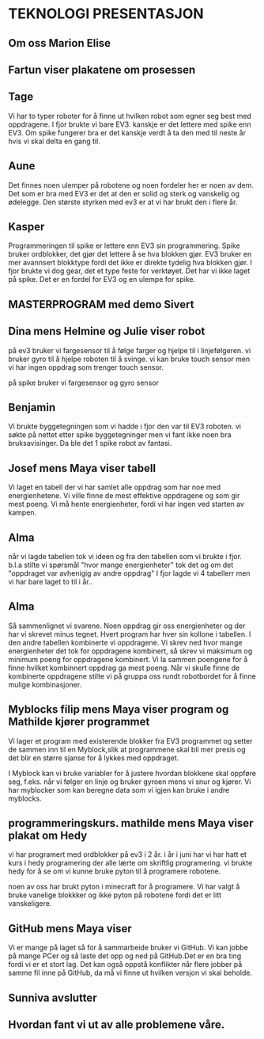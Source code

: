 # TEKNOLOGI PRESENTASJON

## Om oss Marion Elise

## Fartun viser plakatene om prosessen
## Tage 
Vi har to typer roboter for å finne ut hvilken robot som egner seg best med oppdragene.
I fjor brukte vi bare EV3. kanskje er det lettere med spike enn EV3.
Om spike fungerer bra er det kanskje verdt å ta den med til neste år hvis vi skal delta en gang til. 
## Aune 
Det finnes noen ulemper på robotene og noen fordeler her er noen av dem.
Det som er bra med EV3 er det at den er solid og sterk og vanskelig og ødelegge. 
Den største styrken med ev3 er at vi har brukt den i flere år. 
## Kasper
Programmeringen til spike er lettere enn EV3 sin programmering. Spike bruker ordblokker, det gjør det lettere å se hva blokken gjør. EV3 bruker en mer avannsert blokktype fordi det ikke er direkte tydelig hva blokken gjør. I fjor brukte vi dog gear, det et type feste for verktøyet. Det har vi ikke laget på spike. Det er en fordel for EV3 og en ulempe for spike.
## MASTERPROGRAM med demo Sivert
## Dina mens Helmine og Julie viser robot
på ev3 bruker vi fargesensor til å følge farger og hjelpe til i linjefølgeren.
vi bruker gyro til å hjelpe roboten til å svinge.
vi kan bruke touch sensor men vi har ingen oppdrag som trenger touch sensor.

på spike bruker vi fargesensor og gyro sensor

## Benjamin
Vi brukte byggetegningen som vi hadde i fjor den var til EV3 roboten.
vi søkte på nettet etter spike byggetegninger men vi fant ikke noen bra bruksavisinger. Da ble det 1 spike robot av fantasi.

## Josef mens Maya viser tabell
Vi laget en tabell der vi har samlet alle oppdrag som har noe med energienhetene. Vi ville finne de mest effektive oppdragene og som gir mest poeng. Vi må hente energienheter, fordi vi har ingen ved starten av kampen. 
## Alma
når vi lagde tabellen tok vi ideen og fra den tabellen  som vi brukte
 i fjor. b.l.a stilte vi spørsmål "hvor mange energienheter" tok det og om det "oppdraget var avhenigig av andre oppdrag" I fjor lagde vi 4 tabellerr men vi har bare laget to til i år..

## Alma
Så sammenlignet vi svarene. Noen oppdrag gir oss energienheter og der har vi skrevet minus tegnet. Hvert program har hver sin kollone i tabellen.
I den andre tabellen  kombinerte vi oppdragene. Vi skrev ned hvor mange energienheter det tok for oppdragene kombinert, så skrev vi maksimum og minimum poeng for oppdragene kombinert. Vi la sammen poengene for å finne hvilket kombinnert oppdrag ga mest poeng.
Når vi skulle finne de kombinerte oppdragene stilte vi på gruppa oss rundt robotbordet for å finne mulige kombinasjoner.

## Myblocks filip mens Maya viser program og Mathilde kjører programmet
Vi lager et program med existerende blokker fra EV3 programmet og setter de sammen inn til en Myblock,slik at programmene skal bli mer presis og det blir en større sjanse for å lykkes med oppdraget.

I Myblock kan vi bruke variabler for å justere hvordan blokkene skal oppføre seg, f.eks. når vi følger en linje og bruker gyroen mens vi snur og kjører.
Vi har myblocker som kan beregne data som vi igjen kan bruke i andre myblocks. 

## programmeringskurs. mathilde mens Maya viser plakat om Hedy
vi har programert med ordblokker på ev3 i 2 år.
i år i juni har vi har hatt et kurs i hedy programering der alle lærte om skriftlig programering.
vi brukte hedy for å se om vi kunne bruke pyton til å programere robotene.

noen av oss har brukt pyton i minecraft  for å programere.
Vi har valgt å bruke vanelige blokkker og ikke pyton på robotene fordi det er litt vanskeligere.

## GitHub mens Maya viser 
Vi er mange på laget så for å sammarbeide bruker vi GitHub. Vi kan jobbe på mange PCer og så laste det opp og ned på GitHub.Det er en bra ting fordi vi er et stort lag. Det kan også oppstå konflikter når flere jobber på samme fil inne på GitHub, da må vi finne ut hvilken versjon vi skal beholde.

## Sunniva avslutter

## Hvordan fant vi ut av alle problemene våre. 


